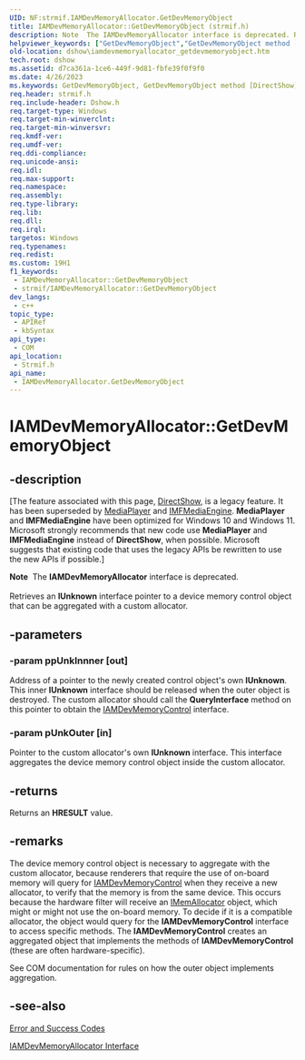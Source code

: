 ```yaml
---
UID: NF:strmif.IAMDevMemoryAllocator.GetDevMemoryObject
title: IAMDevMemoryAllocator::GetDevMemoryObject (strmif.h)
description: Note  The IAMDevMemoryAllocator interface is deprecated. Retrieves an IUnknown interface pointer to a device memory control object that can be aggregated with a custom allocator.
helpviewer_keywords: ["GetDevMemoryObject","GetDevMemoryObject method [DirectShow]","GetDevMemoryObject method [DirectShow]","IAMDevMemoryAllocator interface","IAMDevMemoryAllocator interface [DirectShow]","GetDevMemoryObject method","IAMDevMemoryAllocator.GetDevMemoryObject","IAMDevMemoryAllocator::GetDevMemoryObject","IAMDevMemoryAllocatorGetDevMemoryObject","dshow.iamdevmemoryallocator_getdevmemoryobject","strmif/IAMDevMemoryAllocator::GetDevMemoryObject"]
old-location: dshow\iamdevmemoryallocator_getdevmemoryobject.htm
tech.root: dshow
ms.assetid: d7ca361a-1ce6-449f-9d81-fbfe39f0f9f0
ms.date: 4/26/2023
ms.keywords: GetDevMemoryObject, GetDevMemoryObject method [DirectShow], GetDevMemoryObject method [DirectShow],IAMDevMemoryAllocator interface, IAMDevMemoryAllocator interface [DirectShow],GetDevMemoryObject method, IAMDevMemoryAllocator.GetDevMemoryObject, IAMDevMemoryAllocator::GetDevMemoryObject, IAMDevMemoryAllocatorGetDevMemoryObject, dshow.iamdevmemoryallocator_getdevmemoryobject, strmif/IAMDevMemoryAllocator::GetDevMemoryObject
req.header: strmif.h
req.include-header: Dshow.h
req.target-type: Windows
req.target-min-winverclnt: 
req.target-min-winversvr: 
req.kmdf-ver: 
req.umdf-ver: 
req.ddi-compliance: 
req.unicode-ansi: 
req.idl: 
req.max-support: 
req.namespace: 
req.assembly: 
req.type-library: 
req.lib: 
req.dll: 
req.irql: 
targetos: Windows
req.typenames: 
req.redist: 
ms.custom: 19H1
f1_keywords:
 - IAMDevMemoryAllocator::GetDevMemoryObject
 - strmif/IAMDevMemoryAllocator::GetDevMemoryObject
dev_langs:
 - c++
topic_type:
 - APIRef
 - kbSyntax
api_type:
 - COM
api_location:
 - Strmif.h
api_name:
 - IAMDevMemoryAllocator.GetDevMemoryObject
---
```


# IAMDevMemoryAllocator::GetDevMemoryObject


## -description

\[The feature associated with this page, [DirectShow](/windows/win32/directshow/directshow), is a legacy feature. It has been superseded by [MediaPlayer](/uwp/api/Windows.Media.Playback.MediaPlayer) and [IMFMediaEngine](/windows/win32/api/mfmediaengine/nn-mfmediaengine-imfmediaengine). **MediaPlayer** and **IMFMediaEngine** have been optimized for Windows 10 and Windows 11. Microsoft strongly recommends that new code use **MediaPlayer** and **IMFMediaEngine** instead of **DirectShow**, when possible. Microsoft suggests that existing code that uses the legacy APIs be rewritten to use the new APIs if possible.\]

<div class="alert"><b>Note</b>  The <b>IAMDevMemoryAllocator</b> interface is deprecated.</div>
<div> </div>
Retrieves an <b>IUnknown</b> interface pointer to a device memory control object that can be aggregated with a custom allocator.

## -parameters

### -param ppUnkInnner [out]

Address of a pointer to the newly created control object's own <b>IUnknown</b>. This inner <b>IUnknown</b> interface should be released when the outer object is destroyed. The custom allocator should call the <b>QueryInterface</b> method on this pointer to obtain the <a href="/windows/desktop/api/strmif/nn-strmif-iamdevmemorycontrol">IAMDevMemoryControl</a> interface.

### -param pUnkOuter [in]

Pointer to the custom allocator's own <b>IUnknown</b> interface. This interface aggregates the device memory control object inside the custom allocator.

## -returns

Returns an <b>HRESULT</b> value.

## -remarks

The device memory control object is necessary to aggregate with the custom allocator, because renderers that require the use of on-board memory will query for <a href="/windows/desktop/api/strmif/nn-strmif-iamdevmemorycontrol">IAMDevMemoryControl</a> when they receive a new allocator, to verify that the memory is from the same device. This occurs because the hardware filter will receive an <a href="/windows/desktop/api/strmif/nn-strmif-imemallocator">IMemAllocator</a> object, which might or might not use the on-board memory. To decide if it is a compatible allocator, the object would query for the <b>IAMDevMemoryControl</b> interface to access specific methods. The <b>IAMDevMemoryControl</b> creates an aggregated object that implements the methods of <b>IAMDevMemoryControl</b> (these are often hardware-specific).

See COM documentation for rules on how the outer object implements aggregation.

## -see-also

<a href="/windows/desktop/DirectShow/error-and-success-codes">Error and Success Codes</a>



<a href="/windows/desktop/api/strmif/nn-strmif-iamdevmemoryallocator">IAMDevMemoryAllocator Interface</a>